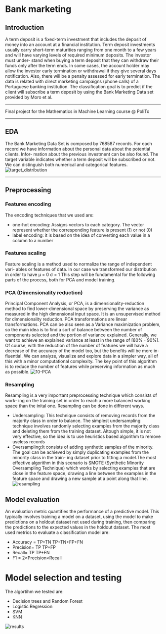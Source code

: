 # Bank marketing
## Introduction

A term deposit is a fixed-term investment that includes the deposit of money into an account at a financial institution. Term deposit investments usually carry short-term maturities ranging from one month to a few years and will have varying levels of required minimum deposits. The investor must under- stand when buying a term deposit that they can withdraw their funds only after the term ends. In some cases, the account holder may allow the investor early termination or withdrawal if they give several days notification. Also, there will be a penalty assessed for early termination.
The data is related with direct marketing campaigns (phone calls) of a Portuguese banking institution. The classification goal is to predict if the client will subscribe a term deposit by using the Bank Marketing Data set provided by Moro et al.

---

Final project for the Mathematics in Machine Learning course @ PoliTo

---

## EDA
The Bank Marketing Data Set is composed by 768587 records. For each record we have information about the personal data about the potential clients. Infor- mation about the previous investment can be also found. The target variable indicates whether a term deposit will be subscribed or not. We can distinguish both numerical and categorical features.
![target_distribution](https://user-images.githubusercontent.com/66356627/191217985-70b9fa69-0f70-4230-921c-8f513363343f.png)

---

## Preprocessing
### Features encoding

The encoding techniques that we used are:
- one-hot encoding: Assigns vectors to each category. The vector represent whether the corresponding feature is present (1) or not (0)
- label encoding: it is based on the idea of converting each value in a column to a number

### Features scaling
Feature scaling is a method used to normalize the range of independent vari- ables or features of data. In our case we transformed our distribution in order to have μ = 0 σ = 1 This step will be fundamental for the following parts of the process, both for PCA and model training.

### PCA (Dimensionality reduction)
Principal Component Analysis, or PCA, is a dimensionality-reduction method to find lower-dimensional space by preserving the variance as measured in the high dimensional input space. It is an unsupervised method for dimensionality reduction. PCA transformations are linear transformations.
PCA can be also seen as a Variance maximization problem, so the main idea is to find a sort of balance between the number of components selected and the portion of variance explained. Generally, we want to achieve an explained variance at least in the range of [80% - 90%].
Of course, with the reduction of the number of features we will have a decrease of the accuracy of the model too, but the benefits will be more in- fluential. We can analyze, visualize and explore data in a simpler way, all of this with a minor computational complexity. The key point of this algorithm is to reduce the number of features while preserving information as much as possible.
![10-PCA](https://user-images.githubusercontent.com/66356627/191218184-e6735ea6-7494-4d11-a01d-503d123138ed.png)

### Resampling
Resampling is a very important preprocessing technique which consists of work- ing on the training set in order to reach a more balanced working space than the inital one. Resampling can be done in different ways.
- Undersampling: This technique consists of removing records from the majority class in order to balance. The simplest undersampling technique involves randomly selecting examples from the majority class and deleting them from the training dataset. Altough simple, it is not very effective, so the idea is to use heuristics based algorithm to remove useless records
- Oversampling:It consists of adding synthetic samples of the minority. The goal can be achieved by simply duplicating examples from the minority class in the train- ing dataset prior to fitting a model.The most effective algorithm in this scenario is SMOTE (Synthetic Minority Oversampling Technique) which works by selecting examples that are close in the feature space, drawing a line between the examples in the feature space and drawing a new sample at a point along that line.
![resampling](https://user-images.githubusercontent.com/66356627/191218272-0bf13780-b134-4792-848e-17df1512e6f4.png)

## Model evaluation
An evaluation metric quantifies the performance of a predictive model. This typically involves training a model on a dataset, using the model to make predictions on a holdout dataset not used during training, then comparing the predictions to the expected values in the holdout dataset. The most used metrics to evaluate a classification model are:
- Accuracy = TP+TN TP+TN+FP+FN
- Precision= TP TP+FP
- Recall= TP TP+FN
- F1 = 2×Precision×Recall 

# Model selection and testing
The algortihm we tested are:
- Decision trees and Random Forest
- Logistic Regression
- SVM
- KNN

![results](https://user-images.githubusercontent.com/66356627/191218649-f4d112e9-ebb2-4a6c-9c88-4b90758279c9.png)

